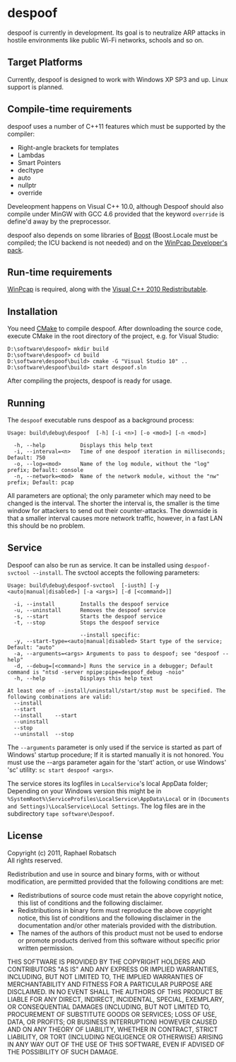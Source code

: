 despoof
=======
despoof is currently in development. Its goal is to neutralize ARP attacks in hostile
environments like public Wi-Fi networks, schools and so on.

Target Platforms
----------------
Currently, despoof is designed to work with Windows XP SP3 and up. Linux support
is planned.

Compile-time requirements
-------------------------
despoof uses a number of C++11 features which must be supported by the compiler:

* Right-angle brackets for templates
* Lambdas
* Smart Pointers
* decltype
* auto
* nullptr
* override

Develeopment happens on Visual C++ 10.0, although Despoof should also compile under MinGW
with GCC 4.6 provided that the keyword `override` is define'd away by the preprocessor.

despoof also depends on some libraries of [Boost](http://www.boost.org/) (Boost.Locale must
be compiled; the ICU backend is not needed) and on the
[WinPcap Developer's pack](http://www.winpcap.org/devel.htm).

Run-time requirements
---------------------
[WinPcap](http://www.winpcap.org/) is required, along with the
[Visual C++ 2010 Redistributable](http://www.microsoft.com/download/en/details.aspx?id=5555).

Installation
------------
You need [CMake](http://www.cmake.org/) to compile despoof. After downloading the source
code, execute CMake in the root directory of the project, e.g. for Visual Studio:

    D:\software\despoof> mkdir build
    D:\software\despoof> cd build
    D:\software\despoof\build> cmake -G "Visual Studio 10" ..
    D:\software\despoof\build> start despoof.sln

After compiling the projects, despoof is ready for usage.

Running
-------
The `despoof` executable runs despoof as a background process:

    Usage: build\debug\despoof  [-h] [-i <n>] [-o <mod>] [-n <mod>]
    
      -h, --help           Displays this help text
      -i, --interval=<n>   Time of one despoof iteration in milliseconds; Default: 750
      -o, --log=<mod>      Name of the log module, without the "log" prefix; Default: console
      -n, --network=<mod>  Name of the network module, without the "nw" prefix; Default: pcap

All parameters are optional; the only parameter which may need to be changed is the interval.
The shorter the interval is, the smaller is the time window for attackers to send out their
counter-attacks. The downside is that a smaller interval causes more network traffic, however, in
a fast LAN this should be no problem.

Service
-------
Despoof can also be run as service. It can be installed using `despoof-svctool --install`. The
svctool accepts the following parameters:

    Usage: build\debug\despoof-svctool  [-iusth] [-y <auto|manual|disabled>] [-a <args>] [-d [<command>]]
    
      -i, --install        Installs the despoof service
      -u, --uninstall      Removes the despoof service
      -s, --start          Starts the despoof service
      -t, --stop           Stops the despoof service
                           
                           --install specific:
      -y, --start-type=<auto|manual|disabled> Start type of the service; Default: "auto"
      -a, --arguments=<args> Arguments to pass to despoof; see "despoof --help"
      -d, --debug=[<command>] Runs the service in a debugger; Default command is "ntsd -server npipe:pipe=despoof_debug -noio"
      -h, --help           Displays this help text
    
    At least one of --install/uninstall/start/stop must be specified. The following combinations are valid:
      --install
      --start
      --install    --start
      --uninstall
      --stop
      --uninstall  --stop

The `--arguments` parameter is only used if the service is started as part of Windows' startup procedure;
If it is started manually it is not honored. You must use the --args parameter again for the 'start' action,
or use Windows' 'sc' utility: `sc start despoof <args>`.

The service stores its logfiles in `LocalService`'s local AppData folder; Depending on your Windows version this might
be in `%SystemRoot%\ServiceProfiles\LocalService\AppData\Local` or in `(Documents and Settings)\LocalService\Local Settings`.
The log files are in the subdirectory `tape software\Despoof`.

License
-------
Copyright (c) 2011, Raphael Robatsch  
All rights reserved.

Redistribution and use in source and binary forms, with or without
modification, are permitted provided that the following conditions are met:

* Redistributions of source code must retain the above copyright
  notice, this list of conditions and the following disclaimer.
* Redistributions in binary form must reproduce the above copyright
  notice, this list of conditions and the following disclaimer in the
  documentation and/or other materials provided with the distribution.
* The names of the authors of this product must not be used to endorse
  or promote products derived from this software without specific prior
  written permission.

THIS SOFTWARE IS PROVIDED BY THE COPYRIGHT HOLDERS AND CONTRIBUTORS "AS IS" AND
ANY EXPRESS OR IMPLIED WARRANTIES, INCLUDING, BUT NOT LIMITED TO, THE IMPLIED
WARRANTIES OF MERCHANTABILITY AND FITNESS FOR A PARTICULAR PURPOSE ARE
DISCLAIMED. IN NO EVENT SHALL THE AUTHORS OF THIS PRODUCT BE LIABLE FOR ANY
DIRECT, INDIRECT, INCIDENTAL, SPECIAL, EXEMPLARY, OR CONSEQUENTIAL DAMAGES
(INCLUDING, BUT NOT LIMITED TO, PROCUREMENT OF SUBSTITUTE GOODS OR SERVICES;
LOSS OF USE, DATA, OR PROFITS; OR BUSINESS INTERRUPTION) HOWEVER CAUSED AND
ON ANY THEORY OF LIABILITY, WHETHER IN CONTRACT, STRICT LIABILITY, OR TORT
(INCLUDING NEGLIGENCE OR OTHERWISE) ARISING IN ANY WAY OUT OF THE USE OF THIS
SOFTWARE, EVEN IF ADVISED OF THE POSSIBILITY OF SUCH DAMAGE.
